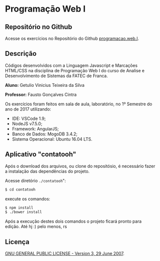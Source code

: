 # Programação Web I

## Repositório no Github

Acesse os exercícios no Repositório do Github [programacao.web.I](https://github.com/getuliovinicius/programacao.web.I).

## Descrição

Códigos desenvolvidos com a Linguagem Javascript e Marcações HTML/CSS na disciplina de Programação Web I do curso de Analise e Desenvolvimento de Sistemas da FATEC de Franca.

**Aluno:** Getulio Vinicius Teixeira da Silva

**Professor:** Fausto Gonçalves Cintra

Os exercícios foram feitos em sala de aula, laboratório, no 1º Semestre do ano de 2017 utilizando:

+ IDE: VSCode 1.9;
+ NodeJS v7.5.0;
+ Framework: AngularJS;
+ Banco de Dados: MogoDB 3.4.2;
+ Sistema Operacional: Ubuntu 16.04 LTS.

## Aplicativo "contatooh"

Após o download dos arquivos, ou clone do repositósio, é necessário fazer a instalação das dependências do projeto.

Acesse diretório `./contatooh`":

``` sh
$ cd contatooh
```
execute os comandos:

``` sh
$ npm install
$ ./bower install
```

Após a execução destes dois comandos o projeto ficará pronto para edição. Até hj :) pelo menos, rs

## Licença

[GNU GENERAL PUBLIC LICENSE - Version 3, 29 June 2007](https://github.com/getuliovinicius/programacao.we.I/blob/master/LICENSE).